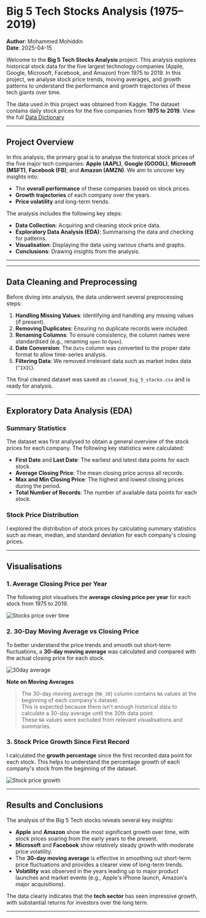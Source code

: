 # Big 5 Tech Stocks Analysis (1975–2019)

**Author**: Mohammed Mohiddin  
**Date**: 2025-04-15  

Welcome to the **Big 5 Tech Stocks Analysis** project. This analysis explores historical stock data for the five largest technology companies (Apple, Google, Microsoft, Facebook, and Amazon) from 1975 to 2019. In this project, we analyse stock price trends, moving averages, and growth patterns to understand the performance and growth trajectories of these tech giants over time.

The data used in this project was obtained from Kaggle. The dataset contains daily stock prices for the five companies from **1975 to 2019**.
View the full [Data Dictionary](data_dictionary.md)

---
## Project Overview

In this analysis, the primary goal is to analyse the historical stock prices of the five major tech companies: **Apple (AAPL)**, **Google (GOOGL)**, **Microsoft (MSFT)**, **Facebook (FB)**, and **Amazon (AMZN)**. We aim to uncover key insights into:

- The **overall performance** of these companies based on stock prices.
- **Growth trajectories** of each company over the years.
- **Price volatility** and long-term trends.

The analysis includes the following key steps:
- **Data Collection**: Acquiring and cleaning stock price data.
- **Exploratory Data Analysis (EDA)**: Summarising the data and checking for patterns.
- **Visualisation**: Displaying the data using various charts and graphs.
- **Conclusions**: Drawing insights from the analysis.

---

---

## Data Cleaning and Preprocessing

Before diving into analysis, the data underwent several preprocessing steps:
1. **Handling Missing Values**: Identifying and handling any missing values (if present).
2. **Removing Duplicates**: Ensuring no duplicate records were included.
3. **Renaming Columns**: To ensure consistency, the column names were standardised (e.g., renaming `open` to `Open`).
4. **Date Conversion**: The `Date` column was converted to the proper date format to allow time-series analysis.
5. **Filtering Data**: We removed irrelevant data such as market index data (`^IXIC`).

The final cleaned dataset was saved as `cleaned_big_5_stocks.csv` and is ready for analysis.

---

## Exploratory Data Analysis (EDA)

### Summary Statistics

The dataset was first analysed to obtain a general overview of the stock prices for each company. The following key statistics were calculated:
- **First Date** and **Last Date**: The earliest and latest data points for each stock.
- **Average Closing Price**: The mean closing price across all records.
- **Max and Min Closing Price**: The highest and lowest closing prices during the period.
- **Total Number of Records**: The number of available data points for each stock.

### Stock Price Distribution

I explored the distribution of stock prices by calculating summary statistics such as mean, median, and standard deviation for each company's closing prices.

---

## Visualisations

### 1. **Average Closing Price per Year**

The following plot visualises the **average closing price per year** for each stock from 1975 to 2019.

![Stocks price over time](https://github.com/user-attachments/assets/6e873e18-b455-4be4-a1df-0d3386c4962a)


### 2. **30-Day Moving Average vs Closing Price**

To better understand the price trends and smooth out short-term fluctuations, a **30-day moving average** was calculated and compared with the actual closing price for each stock.

![30day average](https://github.com/user-attachments/assets/8d37f1f7-bc89-464c-9716-520900d22229)

 **Note on Moving Averages**  
> The 30-day moving average (`MA_30`) column contains `NA` values at the beginning of each company's dataset.  
> This is expected because there isn’t enough historical data to calculate a 30-day average until the 30th data point.  
> These `NA` values were excluded from relevant visualisations and summaries.

### 3. **Stock Price Growth Since First Record**

I calculated the **growth percentage** since the first recorded data point for each stock. This helps to understand the percentage growth of each company's stock from the beginning of the dataset.

![Stock price growth](https://github.com/user-attachments/assets/fcb60a1b-bb9e-4008-85c8-e4e67b827317)


---

## Results and Conclusions

The analysis of the Big 5 Tech stocks reveals several key insights:

- **Apple** and **Amazon** show the most significant growth over time, with stock prices soaring from the early years to the present.
- **Microsoft** and **Facebook** show relatively steady growth with moderate price volatility.
- The **30-day moving average** is effective in smoothing out short-term price fluctuations and provides a clearer view of long-term trends.
- **Volatility** was observed in the years leading up to major product launches and market events (e.g., Apple's iPhone launch, Amazon's major acquisitions).

The data clearly indicates that the **tech sector** has seen impressive growth, with substantial returns for investors over the long term.

---
